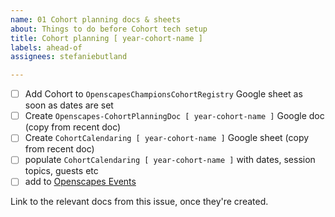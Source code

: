 ```yaml
---
name: 01 Cohort planning docs & sheets
about: Things to do before Cohort tech setup
title: Cohort planning [ year-cohort-name ]
labels: ahead-of
assignees: stefaniebutland

---
```


- [ ] Add Cohort to `OpenscapesChampionsCohortRegistry` Google sheet as soon as dates are set
- [ ] Create `Openscapes-CohortPlanningDoc [ year-cohort-name ]` Google doc (copy from recent doc)
- [ ] Create `CohortCalendaring [ year-cohort-name ]` Google sheet (copy from recent doc)
- [ ] populate `CohortCalendaring [ year-cohort-name ]` with dates, session topics, guests etc
- [ ] add to [Openscapes Events](https://openscapes.github.io/events/) 

Link to the relevant docs from this issue, once they're created.
